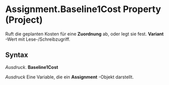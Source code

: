 
# Assignment.Baseline1Cost Property (Project)

Ruft die geplanten Kosten für eine  **Zuordnung** ab, oder legt sie fest. **Variant** -Wert mit Lese-/Schreibzugriff.


## Syntax

 _Ausdruck_. **Baseline1Cost**

 _Ausdruck_ Eine Variable, die ein **Assignment** -Objekt darstellt.


